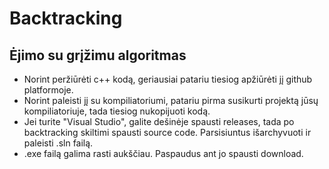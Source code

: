 # Backtracking
## Ėjimo su grįžimu algoritmas
* Norint peržiūrėti c++ kodą, geriausiai patariu tiesiog apžiūrėti jį github platformoje.
* Norint paleisti jį su kompiliatoriumi, patariu pirma susikurti projektą jūsų kompiliatoriuje, tada tiesiog nukopijuoti kodą.
* Jei turite "Visual Studio", galite dešinėje spausti releases, tada po backtracking skiltimi spausti source code. Parsisiuntus išarchyvuoti ir paleisti .sln failą.
* .exe failą galima rasti aukščiau. Paspaudus ant jo spausti download.
